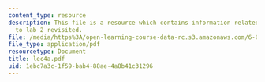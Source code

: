 ```yaml
---
content_type: resource
description: This file is a resource which contains information related to introduction
  to lab 2 revisited.
file: /media/https%3A/open-learning-course-data-rc.s3.amazonaws.com/6-091-hands-on-introduction-to-electrical-engineering-lab-skills-january-iap-2008/1ebc7a3c1f59bab488ae4a8b41c31296_lec4a.pdf
file_type: application/pdf
resourcetype: Document
title: lec4a.pdf
uid: 1ebc7a3c-1f59-bab4-88ae-4a8b41c31296
---
```

